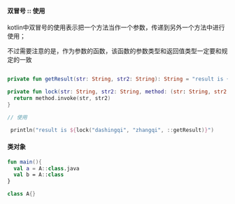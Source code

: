#### 双冒号 :: 使用

kotlin中双冒号的使用表示把一个方法当作一个参数，传递到另外一个方法中进行使用；

不过需要注意的是，作为参数的函数，该函数的参数类型和返回值类型一定要和规定的一致

```kotlin

private fun getResult(str: String, str2: String): String = "result is {$str , $str2}"

private fun lock(str: String, str2: String, method: (str: String, str2: String) -> String): String {
  return method.invoke(str, str2)
}

// 使用

 println("result is ${lock("dashingqi", "zhangqi", ::getResult)}")
```



#### 类对象

```kotlin
fun main(){
  val a = A::class.java
  val b = A::class
}

class A{}
```

